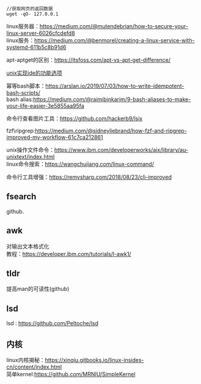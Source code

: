 ```  
//获取网页的返回数据
wget -qO- 127.0.0.1
```  

linux服务器：https://medium.com/@mutendebrian/how-to-secure-your-linux-server-6026cfcdefd8  
linux服务：https://medium.com/@benmorel/creating-a-linux-service-with-systemd-611b5c8b91d6    

apt-aptget的区别：https://itsfoss.com/apt-vs-apt-get-difference/  

  [unix实现ide的功能选项](https://conanblog.me/Unix-as-IDE--Chinese-/index.html)         
  
  幂等bash脚本：https://arslan.io/2019/07/03/how-to-write-idempotent-bash-scripts/  
  bash alias:https://medium.com/@raimibinkarim/9-bash-aliases-to-make-your-life-easier-3e5855aa95fa  
  
  命令行查看图片工具：https://github.com/hackerb9/lsix   
  
  fzf\ripgrep:https://medium.com/@sidneyliebrand/how-fzf-and-ripgrep-improved-my-workflow-61c7ca212861  
  
unix操作文件命令：https://www.ibm.com/developerworks/aix/library/au-unixtext/index.html   
linux命令搜索：https://wangchujiang.com/linux-command/  

命令行工具增强：https://remysharp.com/2018/08/23/cli-improved    

## fsearch
 github.

## awk  
对输出文本格式化   
教程：https://developer.ibm.com/tutorials/l-awk1/  

## tldr
提高man的可读性(github)  

## lsd
lsd : https://github.com/Peltoche/lsd  

## 内核  
linux内核揭秘：https://xinqiu.gitbooks.io/linux-insides-cn/content/index.html      
简单kernel:https://github.com/MRNIU/SimpleKernel  
